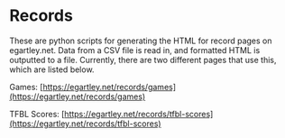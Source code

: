 # Records

These are python scripts for generating the HTML for record pages on egartley.net. Data from a CSV file is read in, and formatted HTML is outputted to a file. Currently, there are two different pages that use this, which are listed below.

Games: [https://egartley.net/records/games](https://egartley.net/records/games)

TFBL Scores: [https://egartley.net/records/tfbl-scores](https://egartley.net/records/tfbl-scores)
